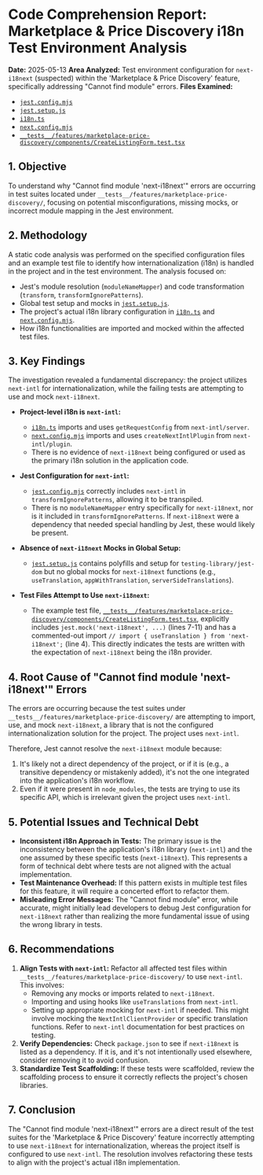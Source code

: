 # Code Comprehension Report: Marketplace & Price Discovery i18n Test Environment Analysis

**Date:** 2025-05-13
**Area Analyzed:** Test environment configuration for `next-i18next` (suspected) within the 'Marketplace & Price Discovery' feature, specifically addressing "Cannot find module" errors.
**Files Examined:**
- [`jest.config.mjs`](jest.config.mjs:0)
- [`jest.setup.js`](jest.setup.js:0)
- [`i18n.ts`](i18n.ts:0)
- [`next.config.mjs`](next.config.mjs:0)
- [`__tests__/features/marketplace-price-discovery/components/CreateListingForm.test.tsx`](__tests__/features/marketplace-price-discovery/components/CreateListingForm.test.tsx:0)

## 1. Objective

To understand why "Cannot find module 'next-i18next'" errors are occurring in test suites located under `__tests__/features/marketplace-price-discovery/`, focusing on potential misconfigurations, missing mocks, or incorrect module mapping in the Jest environment.

## 2. Methodology

A static code analysis was performed on the specified configuration files and an example test file to identify how internationalization (i18n) is handled in the project and in the test environment. The analysis focused on:
- Jest's module resolution (`moduleNameMapper`) and code transformation (`transform`, `transformIgnorePatterns`).
- Global test setup and mocks in [`jest.setup.js`](jest.setup.js:0).
- The project's actual i18n library configuration in [`i18n.ts`](i18n.ts:0) and [`next.config.mjs`](next.config.mjs:0).
- How i18n functionalities are imported and mocked within the affected test files.

## 3. Key Findings

The investigation revealed a fundamental discrepancy: the project utilizes `next-intl` for internationalization, while the failing tests are attempting to use and mock `next-i18next`.

*   **Project-level i18n is `next-intl`:**
    *   [`i18n.ts`](i18n.ts:1) imports and uses `getRequestConfig` from `next-intl/server`.
    *   [`next.config.mjs`](next.config.mjs:1) imports and uses `createNextIntlPlugin` from `next-intl/plugin`.
    *   There is no evidence of `next-i18next` being configured or used as the primary i18n solution in the application code.

*   **Jest Configuration for `next-intl`:**
    *   [`jest.config.mjs`](jest.config.mjs:50) correctly includes `next-intl` in `transformIgnorePatterns`, allowing it to be transpiled.
    *   There is no `moduleNameMapper` entry specifically for `next-i18next`, nor is it included in `transformIgnorePatterns`. If `next-i18next` were a dependency that needed special handling by Jest, these would likely be present.

*   **Absence of `next-i18next` Mocks in Global Setup:**
    *   [`jest.setup.js`](jest.setup.js:0) contains polyfills and setup for `testing-library/jest-dom` but no global mocks for `next-i18next` functions (e.g., `useTranslation`, `appWithTranslation`, `serverSideTranslations`).

*   **Test Files Attempt to Use `next-i18next`:**
    *   The example test file, [`__tests__/features/marketplace-price-discovery/components/CreateListingForm.test.tsx`](__tests__/features/marketplace-price-discovery/components/CreateListingForm.test.tsx:0), explicitly includes `jest.mock('next-i18next', ...)` (lines 7-11) and has a commented-out import `// import { useTranslation } from 'next-i18next';` (line 4). This directly indicates the tests are written with the expectation of `next-i18next` being the i18n provider.

## 4. Root Cause of "Cannot find module 'next-i18next'" Errors

The errors are occurring because the test suites under `__tests__/features/marketplace-price-discovery/` are attempting to import, use, and mock `next-i18next`, a library that is not the configured internationalization solution for the project. The project uses `next-intl`.

Therefore, Jest cannot resolve the `next-i18next` module because:
1.  It's likely not a direct dependency of the project, or if it is (e.g., a transitive dependency or mistakenly added), it's not the one integrated into the application's i18n workflow.
2.  Even if it were present in `node_modules`, the tests are trying to use its specific API, which is irrelevant given the project uses `next-intl`.

## 5. Potential Issues and Technical Debt

*   **Inconsistent i18n Approach in Tests:** The primary issue is the inconsistency between the application's i18n library (`next-intl`) and the one assumed by these specific tests (`next-i18next`). This represents a form of technical debt where tests are not aligned with the actual implementation.
*   **Test Maintenance Overhead:** If this pattern exists in multiple test files for this feature, it will require a concerted effort to refactor them.
*   **Misleading Error Messages:** The "Cannot find module" error, while accurate, might initially lead developers to debug Jest configuration for `next-i18next` rather than realizing the more fundamental issue of using the wrong library in tests.

## 6. Recommendations

1.  **Align Tests with `next-intl`:** Refactor all affected test files within `__tests__/features/marketplace-price-discovery/` to use `next-intl`. This involves:
    *   Removing any mocks or imports related to `next-i18next`.
    *   Importing and using hooks like `useTranslations` from `next-intl`.
    *   Setting up appropriate mocking for `next-intl` if needed. This might involve mocking the `NextIntlClientProvider` or specific translation functions. Refer to `next-intl` documentation for best practices on testing.
2.  **Verify Dependencies:** Check `package.json` to see if `next-i18next` is listed as a dependency. If it is, and it's not intentionally used elsewhere, consider removing it to avoid confusion.
3.  **Standardize Test Scaffolding:** If these tests were scaffolded, review the scaffolding process to ensure it correctly reflects the project's chosen libraries.

## 7. Conclusion

The "Cannot find module 'next-i18next'" errors are a direct result of the test suites for the 'Marketplace & Price Discovery' feature incorrectly attempting to use `next-i18next` for internationalization, whereas the project itself is configured to use `next-intl`. The resolution involves refactoring these tests to align with the project's actual i18n implementation.